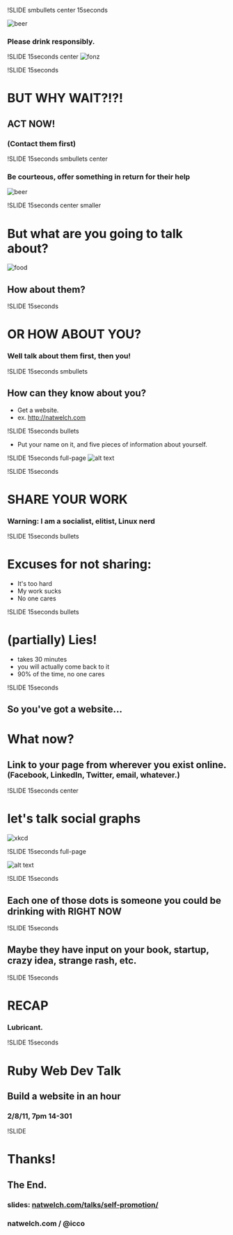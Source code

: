 !SLIDE smbullets center 15seconds
<script>var nat_timeouts = true;</script>

![beer](beer.jpg)

### Please drink responsibly.

!SLIDE 15seconds center
![fonz](the-fonz.jpg)

!SLIDE 15seconds
# BUT WHY WAIT?!?!

## ACT NOW!

### (Contact them first)

!SLIDE 15seconds smbullets center

### Be courteous, offer something in return for their help
![beer](people_drinks.jpg)

!SLIDE 15seconds center smaller
# But what are you going to talk about?

![food](food.jpg)

## How about them?

!SLIDE 15seconds

# OR HOW ABOUT YOU?
### Well talk about them first, then you!

!SLIDE 15seconds smbullets
## How can they know about you?

 * Get a website. <!--<br /><small>Simplest Way: [Github Pages][ghp] and a domain name.</small>-->
 * ex. <http://natwelch.com>

[ghp]: http://pages.github.com/

!SLIDE 15seconds bullets

 * Put your name on it, and five pieces of information about yourself.

!SLIDE 15seconds full-page
![alt text](dmpat.png "David Patierno")

!SLIDE 15seconds

# SHARE YOUR WORK

### Warning: I am a socialist, elitist, Linux nerd

!SLIDE 15seconds bullets
# Excuses for not sharing:

 * It's too hard
 * My work sucks
 * No one cares

!SLIDE 15seconds bullets
# (partially) Lies!

 * takes 30 minutes
 * you will actually come back to it
 * 90% of the time, no one cares

!SLIDE 15seconds
## So you've got a website...

# What now?

## Link to your page from wherever you exist online. <small>(Facebook, LinkedIn, Twitter, email, whatever.)</small>

!SLIDE 15seconds center

# let's talk social graphs

![xkcd](fuck_grapefruit.png)

!SLIDE 15seconds full-page

![alt text](linkedin.png)

!SLIDE 15seconds
## Each one of those dots is someone you could be drinking with RIGHT NOW

!SLIDE 15seconds

## Maybe they have input on your book, startup, crazy idea, strange rash, etc.

!SLIDE 15seconds

# RECAP
### Lubricant.

!SLIDE 15seconds
# Ruby Web Dev Talk
## Build a website in an hour
### 2/8/11, 7pm 14-301

!SLIDE
# Thanks!
## The End.
### slides: [natwelch.com/talks/self-promotion/](http://natwelch.com/talks/self-promotion/)

### natwelch.com  /  @icco

<script>
$(".15seconds").bind("showoff:show", function (e) {
   if (nat_timeouts) { setTimeout('nextStep()', 15000); }
});

$(".7seconds").bind("showoff:show", function (e) {
   if (nat_timeouts) { setTimeout('nextStep()', 7000); }
});
</script>
